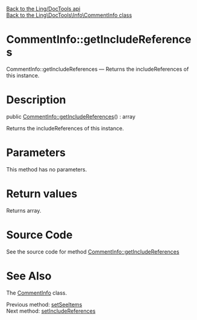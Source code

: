 [Back to the Ling/DocTools api](https://github.com/lingtalfi/DocTools/blob/master/doc/api/Ling/DocTools.md)<br>
[Back to the Ling\DocTools\Info\CommentInfo class](https://github.com/lingtalfi/DocTools/blob/master/doc/api/Ling/DocTools/Info/CommentInfo.md)


CommentInfo::getIncludeReferences
================



CommentInfo::getIncludeReferences — Returns the includeReferences of this instance.




Description
================


public [CommentInfo::getIncludeReferences](https://github.com/lingtalfi/DocTools/blob/master/doc/api/Ling/DocTools/Info/CommentInfo/getIncludeReferences.md)() : array




Returns the includeReferences of this instance.




Parameters
================

This method has no parameters.


Return values
================

Returns array.








Source Code
===========
See the source code for method [CommentInfo::getIncludeReferences](/blob/master/Info/CommentInfo.php#L377-L380)


See Also
================

The [CommentInfo](https://github.com/lingtalfi/DocTools/blob/master/doc/api/Ling/DocTools/Info/CommentInfo.md) class.

Previous method: [setSeeItems](https://github.com/lingtalfi/DocTools/blob/master/doc/api/Ling/DocTools/Info/CommentInfo/setSeeItems.md)<br>Next method: [setIncludeReferences](https://github.com/lingtalfi/DocTools/blob/master/doc/api/Ling/DocTools/Info/CommentInfo/setIncludeReferences.md)<br>

